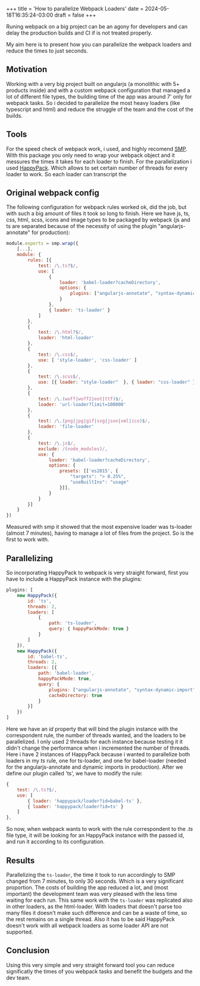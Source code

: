 +++
title = 'How to parallelize Webpack Loaders'
date = 2024-05-18T16:35:24-03:00
draft = false
+++

Runing webpack on a big project can be an agony for developers and can delay the production builds and CI if is not treated properly.

My aim here is to present how you can parallelize the webpack loaders and reduce the times to just seconds.

## Motivation
Working with a very big project built on angularjs (a monolithic with 5+ products inside) and with a custom webpack configuration that managed a lot of different file types, the building time of the app was around 7' only for webpack tasks.
So i decided to parallelize the most heavy loaders (like typescript and html) and reduce the struggle of the team and the cost of the builds.

## Tools
For the speed check of webpack work, i used, and highly recomend [SMP](https://github.com/stephencookdev/speed-measure-webpack-plugin). With this package you only need to wrap your webpack object and it messures the times it takes for each loader to finish.
For the parallelization i used [HappyPack](https://github.com/amireh/happypack). Which allows to set certain number of threads for every loader to work.
So each loader can transcript the 

## Original webpack config
The following configuration for webpack rules worked ok, did the job, but with such a big amount of files it took so long to finish.
Here we have js, ts, css, html, scss, icons and image types to be packaged by webpack (js and ts are separated because of the necessity of using the plugin "angularjs-annotate" for production):

```javascript
module.exports = smp.wrap({
    [...],
    module: {
        rules: [{
            test: /\.ts?$/,
            use: [
                {
                    loader: 'babel-loader?cacheDirectory',
                    options: {  
                        plugins: ["angularjs-annotate", "syntax-dynamic-import"] 
                    }
                },
                { loader: 'ts-loader' } 
            ]
        },
        {
            test: /\.html?$/,
            loader: 'html-loader'
        },
        {
            test: /\.css$/,
            use: [ 'style-loader', 'css-loader' ]
        },
        { 
            test: /\.scss$/,
            use: [{ loader: "style-loader"  }, { loader: "css-loader" }, { loader: "sass-loader" }]
        },
        { 
            test: /\.(woff|woff2|eot|ttf)$/,
            loader: 'url-loader?limit=100000'
        },
        { 
            test: /\.(png|jpg|gif|svg|json|xml|ico)$/,
            loader: 'file-loader'
        },
        { 
            test: /\.js$/, 
            exclude: /(node_modules)/,
            use: {
                loader: 'babel-loader?cacheDirectory',
                options: { 
                    presets: [['es2015', {
                        "targets": "> 0.25%",
                        "useBuiltIns": "usage"
                    }]],  
                } 
            }
        }]
    }
})
```

Measured with smp it showed that the most expensive loader was ts-loader (almost 7 minutes), having to manage a lot of files from the project. So is the first to work with.

## Parallelizing

So incorporating HappyPack to webpack is very straight forward, first you have to include a HappyPack instance with the plugins:

```javascript
plugins: [
    new HappyPack({
        id: 'ts',
        threads: 2,
        loaders: [
            {
                path: 'ts-loader',
                query: { happyPackMode: true }
            }
        ]
    }),
    new HappyPack({
        id: 'babel-ts',
        threads: 2,
        loaders: [{
            path: 'babel-loader',
            happyPackMode: true,
            query: {
                plugins: ["angularjs-annotate", "syntax-dynamic-import"],
                cacheDirectory: true
            }
        }]
    })
]
```

Here we have an *id* property that will bind the plugin instance with the correspondent rule, the number of threads wanted, and the loaders to be parallelized. I only used 2 threads for each instance because testing it it didn't change the performance when i incremented the number of threads.
Here i have 2 instances of HappyPack because i wanted to parallelize both loaders in my *ts* rule, one for ts-loader, and one for babel-loader (needed for the angularjs-annotate and dynamic imports in production).
After we define our plugin called 'ts', we have to modify the rule:

```javascript
{
	test: /\.ts?$/,
	use: [
		{ loader: 'happypack/loader?id=babel-ts' },
		{ loader: 'happypack/loader?id=ts' }
	]
},
```

So now, when webpack wants to work with the rule correspondent to the *.ts* file type, it will be looking for an HappyPack instance with the passed id, and run it according to its configuration.

## Results
Parallelizing the `ts-loader`, the time it took to run accordingly to SMP changed from 7 minutes, to only 30 seconds. Which is a very significant proportion.
The costs of building the app reduced a lot, and (most important) the development team was very pleased with the less time waiting for each run.
This same work with the `ts-loader` was replicated also in other loaders, as  the html-loader.
With loaders that doesn't parse too many files it doesn't make such difference and can be a waste of time, so the rest remains on a single thread.
Also it has to be said HappyPack doesn't work with all webpack loaders as some loader API are not supported.

## Conclusion
Using this very simple and very straight forward tool you can reduce significatly the times of you webpack tasks and benefit the budgets and the dev team.